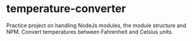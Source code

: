 # temperature-converter
Practice project on handling NodeJs modules, the module structure and NPM.
Convert temperatures between Fahrenheit and Celsius units.
